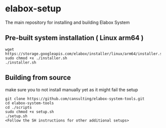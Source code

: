 # elabox-setup
The main repository for installing and building Elabox System

## Pre-built system installation ( Linux arm64 )
```
wget https://storage.googleapis.com/elabox/installer/linux/arm64/installer.sh
sudo chmod +x ./installer.sh
./installer.sh
```

## Building from source
make sure you to not install manually yet as it might fail the setup
```
git clone https://github.com/cansulting/elabox-system-tools.git
cd elabox-system-tools
cd ./scripts
sudo chmod +x setup.sh
./setup.sh
<Follow the SH instructions for other additional setups>
```
